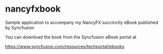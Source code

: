 # nancyfxbook
Sample application to accompany my NancyFX succinctly eBook published by Syncfusion

You can download the book from the Syncfusion eBook portal at

https://www.syncfusion.com/resources/techportal/ebooks


